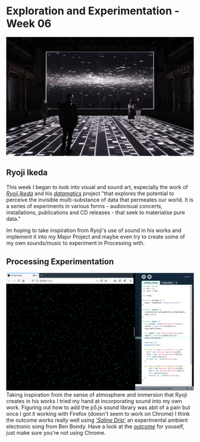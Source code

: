 # Exploration and Experimentation - Week 06
![](ryoji.jpeg) <br/>
## Ryoji Ikeda
This week I began to look into visual and sound art, especially the work of [*Ryoji Ikeda*](http://www.ryojiikeda.com/) and his [*datamatics*](http://www.ryojiikeda.com/project/datamatics/?fbclid=IwAR3fjztq06NIOVAcqhVfksC-cztDaakEeMaU3bNkZ6g3TesdKGrbt7JWp5E) project "that explores the potential to perceive the invisible multi-substance of data that permeates our world. It is a series of experiments in various forms - audiovisual concerts, installations, publications and CD releases - that seek to materialise pure data."

Im hoping to take inspiration from Ryoji's use of sound in his works and implement it into my Major Project and maybe even try to create some of my own sounds/music to experiment in Processing with.
 
## Processing Experimentation 
![](random_circles.png) 
Taking inspiration from the sense of atmosphere and immersion that Ryoji creates in his works I tried my hand at incorporating sound into my own work. Figuring out how to add the p5.js sound library was abit of a pain but once I got it working with Firefox (doesn't seem to work on Chrome) I think the outcome works really well using [*'Saline Drip'*](https://bblisss.bandcamp.com/track/saline-drip) an experimental ambient electronic song from Ben Bondy. Have a look at the [*outcome*](https://fergarundel.github.io/CODE-WORDS/week_06/SoundTest/) for youself, just make sure you're not using Chrome.
